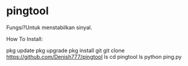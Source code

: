 # pingtool
Fungsi?Untuk menstabilkan sinyal.

How To Install:

pkg update
pkg upgrade
pkg install git
git clone https://github.com/Denish777/pingtool
ls
cd pingtool
ls
python ping.py
